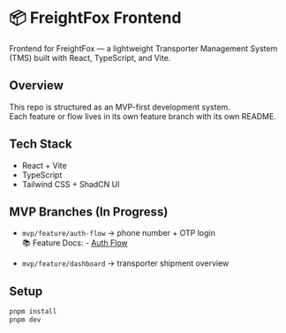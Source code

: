 # 📦 FreightFox Frontend

Frontend for FreightFox — a lightweight Transporter Management System (TMS) built with React, TypeScript, and Vite.

## Overview

This repo is structured as an MVP-first development system.  
Each feature or flow lives in its own feature branch with its own README.

## Tech Stack

- React + Vite  
- TypeScript  
- Tailwind CSS + ShadCN UI

## MVP Branches (In Progress)

- `mvp/feature/auth-flow` → phone number + OTP login  
📚 Feature Docs: - [Auth Flow](https://github.com/ayooshS/freightfox-frontend/blob/mvp/feature/auth-flow/README.auth-flow.md)

- `mvp/feature/dashboard` → transporter shipment overview

## Setup

```bash
pnpm install
pnpm dev
